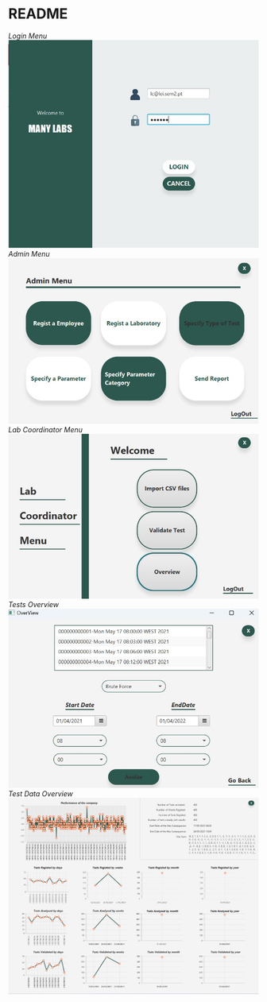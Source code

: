 # README #


*Login Menu*
![CheckingUserAuthorization](docs/loginmenu.jpeg)
*Admin Menu*
![CheckingUserAuthorization](docs/adminmenu.jpeg)
*Lab Coordinator Menu*
![CheckingUserAuthorization](docs/labcordinatormenu.jpeg)
*Tests Overview*
![CheckingUserAuthorization](docs/testsoverview.jpeg)
*Test Data Overview*
![CheckingUserAuthorization](docs/reportdatainformation.jpeg)
